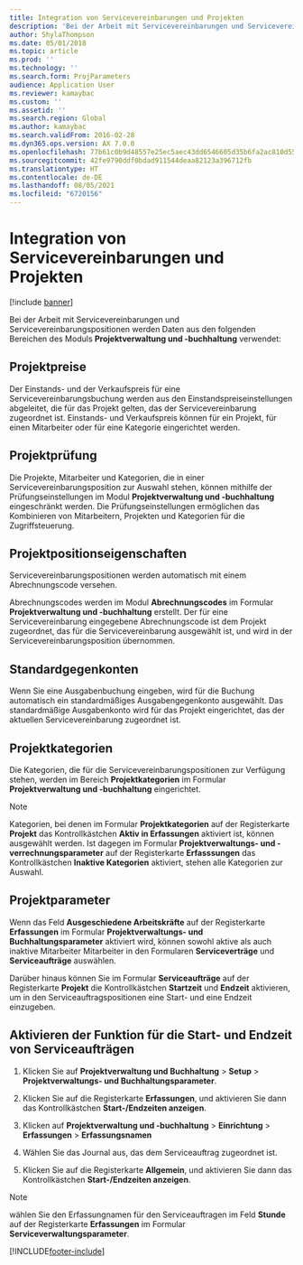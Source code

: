 ```yaml
---
title: Integration von Servicevereinbarungen und Projekten
description: 'Bei der Arbeit mit Servicevereinbarungen und Servicevereinbarungspositionen werden Daten aus den folgenden Bereichen des Moduls Projektverwaltung und -buchhaltung verwendet:'
author: ShylaThompson
ms.date: 05/01/2018
ms.topic: article
ms.prod: ''
ms.technology: ''
ms.search.form: ProjParameters
audience: Application User
ms.reviewer: kamaybac
ms.custom: ''
ms.assetid: ''
ms.search.region: Global
ms.author: kamaybac
ms.search.validFrom: 2016-02-28
ms.dyn365.ops.version: AX 7.0.0
ms.openlocfilehash: 77b61c0b9d48557e25ec5aec43dd6546605d35b6fa2ac810d55b3333a8f00289
ms.sourcegitcommit: 42fe9790ddf0bdad911544deaa82123a396712fb
ms.translationtype: HT
ms.contentlocale: de-DE
ms.lasthandoff: 08/05/2021
ms.locfileid: "6720156"
---
```

# <a name="integration-for-service-agreements-and-projects"></a>Integration von Servicevereinbarungen und Projekten 

[!include [banner](../includes/banner.md)]


Bei der Arbeit mit Servicevereinbarungen und Servicevereinbarungspositionen werden Daten aus den folgenden Bereichen des Moduls **Projektverwaltung und -buchhaltung** verwendet:

## <a name="project-prices"></a>Projektpreise

Der Einstands- und der Verkaufspreis für eine Servicevereinbarungsbuchung werden aus den Einstandspreiseinstellungen abgeleitet, die für das Projekt gelten, das der Servicevereinbarung zugeordnet ist. Einstands- und Verkaufspreis können für ein Projekt, für einen Mitarbeiter oder für eine Kategorie eingerichtet werden. 

## <a name="project-validation"></a>Projektprüfung

Die Projekte, Mitarbeiter und Kategorien, die in einer Servicevereinbarungsposition zur Auswahl stehen, können mithilfe der Prüfungseinstellungen im Modul **Projektverwaltung und -buchhaltung** eingeschränkt werden. Die Prüfungseinstellungen ermöglichen das Kombinieren von Mitarbeitern, Projekten und Kategorien für die Zugriffsteuerung. 

## <a name="project-line-properties"></a>Projektpositionseigenschaften

Servicevereinbarungspositionen werden automatisch mit einem Abrechnungscode versehen.

Abrechnungscodes werden im Modul **Abrechnungscodes** im Formular **Projektverwaltung und -buchhaltung** erstellt. Der für eine Servicevereinbarung eingegebene Abrechnungscode ist dem Projekt zugeordnet, das für die Servicevereinbarung ausgewählt ist, und wird in der Servicevereinbarungsposition übernommen. 

## <a name="default-offset-accounts"></a>Standardgegenkonten

Wenn Sie eine Ausgabenbuchung eingeben, wird für die Buchung automatisch ein standardmäßiges Ausgabengegenkonto ausgewählt. Das standardmäßige Ausgabenkonto wird für das Projekt eingerichtet, das der aktuellen Servicevereinbarung zugeordnet ist.

## <a name="project-categories"></a>Projektkategorien

Die Kategorien, die für die Servicevereinbarungspositionen zur Verfügung stehen, werden im Bereich **Projektkategorien** im Formular **Projektverwaltung und -buchhaltung** eingerichtet. 

> [!NOTE]
> <P>Kategorien, bei denen im Formular <STRONG>Projektkategorien</STRONG> auf der Registerkarte <STRONG>Projekt</STRONG> das Kontrollkästchen <STRONG>Aktiv in Erfassungen</STRONG> aktiviert ist, können ausgewählt werden. Ist dagegen im Formular <STRONG>Projektverwaltungs- und -verrechnungsparameter</STRONG> auf der Registerkarte <STRONG>Erfasssungen</STRONG> das Kontrollkästchen <STRONG>Inaktive Kategorien</STRONG> aktiviert, stehen alle Kategorien zur Auswahl.</P>

## <a name="project-parameters"></a>Projektparameter

Wenn das Feld **Ausgeschiedene Arbeitskräfte** auf der Registerkarte **Erfassungen** im Formular **Projektverwaltungs- und Buchhaltungsparameter** aktiviert wird, können sowohl aktive als auch inaktive Mitarbeiter Mitarbeiter in den Formularen **Serviceverträge** und **Serviceaufträge** auswählen.

Darüber hinaus können Sie im Formular **Serviceaufträge** auf der Registerkarte **Projekt** die Kontrollkästchen **Startzeit** und **Endzeit** aktivieren, um in den Serviceauftragspositionen eine Start- und eine Endzeit einzugeben.

## <a name="enable-the-starting-and-ending-time-feature-for-service-orders"></a>Aktivieren der Funktion für die Start- und Endzeit von Serviceaufträgen

1.  Klicken Sie auf **Projektverwaltung und Buchhaltung** \> **Setup** \> **Projektverwaltungs- und Buchhaltungsparameter**.

2.  Klicken Sie auf die Registerkarte **Erfassungen**, und aktivieren Sie dann das Kontrollkästchen **Start-/Endzeiten anzeigen**.

3.  Klicken auf **Projektverwaltung und -buchhaltung** \> **Einrichtung** \> **Erfassungen** \> **Erfassungsnamen**

4.  Wählen Sie das Journal aus, das dem Serviceauftrag zugeordnet ist.

5.  Klicken Sie auf die Registerkarte **Allgemein**, und aktivieren Sie dann das Kontrollkästchen **Start-/Endzeiten anzeigen**.


> [!NOTE]
> <P>wählen Sie den Erfassungnamen für den Serviceauftragen im Feld <STRONG>Stunde</STRONG> auf der Registerkarte <STRONG>Erfassungen</STRONG> im Formular <STRONG>Serviceverwaltungsparameter</STRONG>.</P>







[!INCLUDE[footer-include](../../includes/footer-banner.md)]